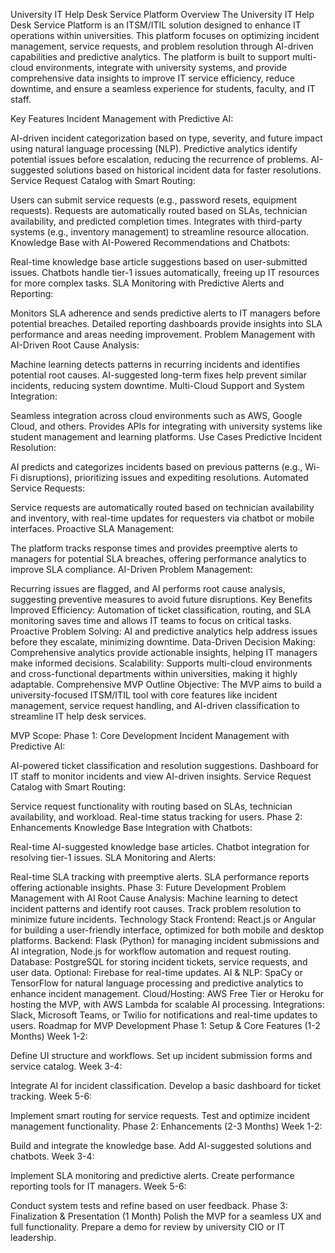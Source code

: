 University IT Help Desk Service Platform
Overview
The University IT Help Desk Service Platform is an ITSM/ITIL solution designed to enhance IT operations within universities. This platform focuses on optimizing incident management, service requests, and problem resolution through AI-driven capabilities and predictive analytics. The platform is built to support multi-cloud environments, integrate with university systems, and provide comprehensive data insights to improve IT service efficiency, reduce downtime, and ensure a seamless experience for students, faculty, and IT staff.

Key Features
Incident Management with Predictive AI:

AI-driven incident categorization based on type, severity, and future impact using natural language processing (NLP).
Predictive analytics identify potential issues before escalation, reducing the recurrence of problems.
AI-suggested solutions based on historical incident data for faster resolutions.
Service Request Catalog with Smart Routing:

Users can submit service requests (e.g., password resets, equipment requests).
Requests are automatically routed based on SLAs, technician availability, and predicted completion times.
Integrates with third-party systems (e.g., inventory management) to streamline resource allocation.
Knowledge Base with AI-Powered Recommendations and Chatbots:

Real-time knowledge base article suggestions based on user-submitted issues.
Chatbots handle tier-1 issues automatically, freeing up IT resources for more complex tasks.
SLA Monitoring with Predictive Alerts and Reporting:

Monitors SLA adherence and sends predictive alerts to IT managers before potential breaches.
Detailed reporting dashboards provide insights into SLA performance and areas needing improvement.
Problem Management with AI-Driven Root Cause Analysis:

Machine learning detects patterns in recurring incidents and identifies potential root causes.
AI-suggested long-term fixes help prevent similar incidents, reducing system downtime.
Multi-Cloud Support and System Integration:

Seamless integration across cloud environments such as AWS, Google Cloud, and others.
Provides APIs for integrating with university systems like student management and learning platforms.
Use Cases
Predictive Incident Resolution:

AI predicts and categorizes incidents based on previous patterns (e.g., Wi-Fi disruptions), prioritizing issues and expediting resolutions.
Automated Service Requests:

Service requests are automatically routed based on technician availability and inventory, with real-time updates for requesters via chatbot or mobile interfaces.
Proactive SLA Management:

The platform tracks response times and provides preemptive alerts to managers for potential SLA breaches, offering performance analytics to improve SLA compliance.
AI-Driven Problem Management:

Recurring issues are flagged, and AI performs root cause analysis, suggesting preventive measures to avoid future disruptions.
Key Benefits
Improved Efficiency: Automation of ticket classification, routing, and SLA monitoring saves time and allows IT teams to focus on critical tasks.
Proactive Problem Solving: AI and predictive analytics help address issues before they escalate, minimizing downtime.
Data-Driven Decision Making: Comprehensive analytics provide actionable insights, helping IT managers make informed decisions.
Scalability: Supports multi-cloud environments and cross-functional departments within universities, making it highly adaptable.
Comprehensive MVP Outline
Objective:
The MVP aims to build a university-focused ITSM/ITIL tool with core features like incident management, service request handling, and AI-driven classification to streamline IT help desk services.

MVP Scope:
Phase 1: Core Development
Incident Management with Predictive AI:

AI-powered ticket classification and resolution suggestions.
Dashboard for IT staff to monitor incidents and view AI-driven insights.
Service Request Catalog with Smart Routing:

Service request functionality with routing based on SLAs, technician availability, and workload.
Real-time status tracking for users.
Phase 2: Enhancements
Knowledge Base Integration with Chatbots:

Real-time AI-suggested knowledge base articles.
Chatbot integration for resolving tier-1 issues.
SLA Monitoring and Alerts:

Real-time SLA tracking with preemptive alerts.
SLA performance reports offering actionable insights.
Phase 3: Future Development
Problem Management with AI Root Cause Analysis:
Machine learning to detect incident patterns and identify root causes.
Track problem resolution to minimize future incidents.
Technology Stack
Frontend: React.js or Angular for building a user-friendly interface, optimized for both mobile and desktop platforms.
Backend: Flask (Python) for managing incident submissions and AI integration, Node.js for workflow automation and request routing.
Database: PostgreSQL for storing incident tickets, service requests, and user data. Optional: Firebase for real-time updates.
AI & NLP: SpaCy or TensorFlow for natural language processing and predictive analytics to enhance incident management.
Cloud/Hosting: AWS Free Tier or Heroku for hosting the MVP, with AWS Lambda for scalable AI processing.
Integrations: Slack, Microsoft Teams, or Twilio for notifications and real-time updates to users.
Roadmap for MVP Development
Phase 1: Setup & Core Features (1-2 Months)
Week 1-2:

Define UI structure and workflows.
Set up incident submission forms and service catalog.
Week 3-4:

Integrate AI for incident classification.
Develop a basic dashboard for ticket tracking.
Week 5-6:

Implement smart routing for service requests.
Test and optimize incident management functionality.
Phase 2: Enhancements (2-3 Months)
Week 1-2:

Build and integrate the knowledge base.
Add AI-suggested solutions and chatbots.
Week 3-4:

Implement SLA monitoring and predictive alerts.
Create performance reporting tools for IT managers.
Week 5-6:

Conduct system tests and refine based on user feedback.
Phase 3: Finalization & Presentation (1 Month)
Polish the MVP for a seamless UX and full functionality.
Prepare a demo for review by university CIO or IT leadership.

